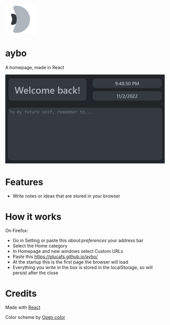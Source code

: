 ![aybo_icon](/src/img/aybo-icon-96.png) 

# aybo
A homepage, made in React

![aybo_screenshot](/src/img/aybo-screenshot.png)

# Features
- Write notes or ideas that are stored in your browser

# How it works
On Firefox:
- Go in Setting or paste this *about:preferences* your address bar
- Select the Home category
- In Homepage and new windows select Custom URLs
- Paste this https://plucafs.github.io/aybo/
- At the startup this is the first page the browser will load
- Everything you write in the box is stored in the localStorage, so will persist after the close


# Credits
Made with [React](https://reactjs.org/)

Color scheme by [Open color](https://yeun.github.io/open-color/)
